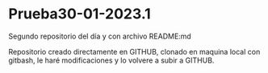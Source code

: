 # Prueba30-01-2023.1

Segundo repositorio del día y con archivo README:md

Repositorio creado directamente en GITHUB, clonado en maquina local con gitbash, le haré modificaciones y lo volvere a subir a GITHUB.
